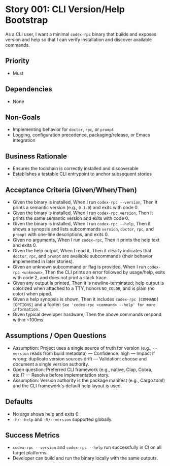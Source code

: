 # Story 001: CLI Version/Help Bootstrap

As a CLI user, I want a minimal `codex-rpc` binary that builds and exposes version and help so that I can verify installation and discover available commands.

## Priority
- Must

## Dependencies
- None

## Non-Goals
- Implementing behavior for `doctor`, `rpc`, or `prompt`
- Logging, configuration precedence, packaging/release, or Emacs integration

## Business Rationale
- Ensures the toolchain is correctly installed and discoverable
- Establishes a testable CLI entrypoint to anchor subsequent stories

## Acceptance Criteria (Given/When/Then)
- Given the binary is installed, When I run `codex-rpc --version`, Then it prints a semantic version (e.g., `0.1.0`) and exits with code 0.
- Given the binary is installed, When I run `codex-rpc version`, Then it prints the same semantic version and exits with code 0.
- Given the binary is installed, When I run `codex-rpc --help`, Then it shows a synopsis and lists subcommands `version`, `doctor`, `rpc`, and `prompt` with one-line descriptions, and exits 0.
- Given no arguments, When I run `codex-rpc`, Then it prints the help text and exits 0.
- Given the help output, When I read it, Then it clearly indicates that `doctor`, `rpc`, and `prompt` are available subcommands (their behavior implemented in later stories).
 - Given an unknown subcommand or flag is provided, When I run `codex-rpc <unknown>`, Then the CLI prints an error followed by usage/help, exits with code 2, and does not print a stack trace.
 - Given any output is printed, Then it is newline-terminated; help output is colorized when attached to a TTY, honors `NO_COLOR`, and is plain (no color) when piped.
 - Given a help synopsis is shown, Then it includes `codex-rpc [COMMAND] [OPTIONS]` and a footer: `See 'codex-rpc <command> --help' for more information.`
 - Given typical developer hardware, Then the above commands respond within ~100ms.

## Assumptions / Open Questions
- Assumption: Project uses a single source of truth for version (e.g., `--version` reads from build metadata) — Confidence: high — Impact if wrong: duplicate version sources drift — Validation: choose and document a single version authority.
- Open question: Preferred CLI framework (e.g., native, Clap, Cobra, etc.)? — Resolve before implementation story.
 - Assumption: Version authority is the package manifest (e.g., Cargo.toml) and the CLI framework's default help layout is used.

## Defaults
- No args shows help and exits 0.
- `-h/--help` and `-V/--version` supported globally.

## Success Metrics
- `codex-rpc --version` and `codex-rpc --help` run successfully in CI on all target platforms.
- Developer can build and run the binary locally with the same outputs.

